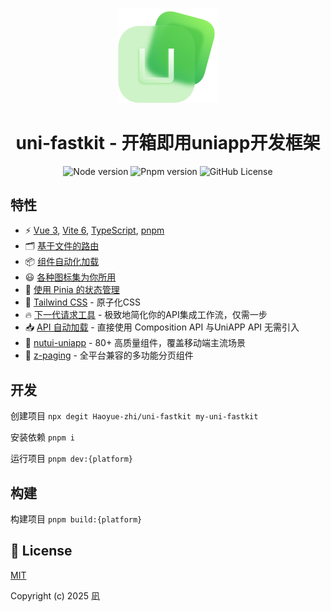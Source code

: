 <p align="center">
    <img width="160" src="./src/static/logo.png">
</p>

<h1 align="center">
  uni-fastkit -  开箱即用uniapp开发框架
</h1>

<div align="center">

![Node version](https://img.shields.io/badge/node-%3E%3D20-%235FA04E?logo=nodedotjs)
![Pnpm version](https://img.shields.io/badge/pnpm-%3E%3D9.12.0-%23F69220?logo=pnpm)
![GitHub License](https://img.shields.io/github/license/feige996/unibest)

</div>

## 特性

- ⚡️ [Vue 3](https://vuejs.org/), [Vite 6](https://github.com/vitejs/vite), [TypeScript](https://www.typescriptlang.org/docs/), [pnpm](https://pnpm.io/)
- 🗂 [基于文件的路由](https://github.com/uni-helper/vite-plugin-uni-pages)
- 📦 [组件自动化加载](https://github.com/uni-helper/vite-plugin-uni-components)
- 😃 [各种图标集为你所用](https://icon-sets.iconify.design/)
- 🍍 [使用 Pinia 的状态管理](https://github.com/vuejs/pinia)
- 🎨 [Tailwind CSS](https://tailwindcss.com/) - 原子化CSS
- 🔥 [下一代请求工具](https://alova.js.org/zh-CN/) - 极致地简化你的API集成工作流，仅需一步
- 📥 [API 自动加载](https://github.com/antfu/unplugin-auto-import) - 直接使用 Composition API 与UniAPP API 无需引入
- 🚀 [nutui-uniapp](https://nutui-uniapp.netlify.app/) - 80+ 高质量组件，覆盖移动端主流场景
- 📖 [z-paging](https://z-paging.zxlee.cn/start/intro.html) - 全平台兼容的多功能分页组件

## 开发

创建项目 `npx degit Haoyue-zhi/uni-fastkit my-uni-fastkit`

安装依赖 `pnpm i`

运行项目 `pnpm dev:{platform}`

## 构建

构建项目 `pnpm build:{platform}`

## 📄 License

[MIT](https://opensource.org/licenses/MIT)

Copyright (c) 2025 凪

